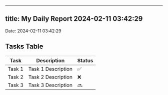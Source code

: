 
---
title: My Daily Report 2024-02-11 03:42:29
---

Date: 2024-02-11 03:42:29

## Tasks Table

| Task | Description | Status |
|------|-------------|--------|
| Task 1 | Task 1 Description | ✅ |
| Task 2 | Task 2 Description | ❌ |
| Task 3 | Task 3 Description | 🔜 |
